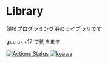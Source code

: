 # Library

競技プログラミング用のライブラリです

gcc c++17 で動きます

[![Actions Status](https://github.com/shikiyuiro/Library/workflows/verify/badge.svg)](https://github.com/shikiyuiro/Library/actions) 
[![kyawa](https://img.shields.io/endpoint?url=https%3A%2F%2Fatcoder-badges.now.sh%2Fapi%2Fatcoder%2Fjson%2Fkyawa)](https://atcoder.jp/users/kyawa)
